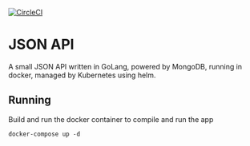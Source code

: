 [![CircleCI](https://circleci.com/gh/tommbee/go-article-feed.svg?style=svg)](https://circleci.com/gh/tommbee/go-article-feed)

# JSON API
A small JSON API written in GoLang, powered by MongoDB, running in docker, managed by Kubernetes using helm.

## Running
Build and run the docker container to compile and run the app
```
docker-compose up -d
```
